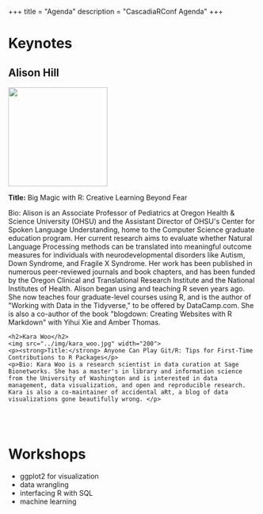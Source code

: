 +++
title = "Agenda"
description = "CascadiaRConf Agenda"
+++


<div>
  <div>
    <h1>Keynotes</h1>
    <h2>Alison Hill</h2>
    <img src="../img/alison_hill.png" width="200">
    <p><strong>Title:</strong> Big Magic with R: Creative Learning Beyond Fear</p>
    <p>Bio: Alison is an Associate Professor of Pediatrics at Oregon Health &amp; Science University (OHSU) and the Assistant Director of OHSU's Center for Spoken Language Understanding, home to the Computer Science graduate education program. Her current research aims to evaluate whether Natural Language Processing methods can be translated into meaningful outcome measures for individuals with neurodevelopmental disorders like Autism, Down Syndrome, and Fragile X Syndrome. Her work has been published in numerous peer-reviewed journals and book chapters, and has been funded by the Oregon Clinical and Translational Research Institute and the National Institutes of Health. Alison began using and teaching R seven years ago. She now teaches four graduate-level courses using R, and is the author of "Working with Data in the Tidyverse," to be offered by DataCamp.com. She is also a co-author of the book "blogdown: Creating Websites with R Markdown" with Yihui Xie and Amber Thomas.</p>
  
    <h2>Kara Woo</h2>
    <img src="../img/kara_woo.jpg" width="200">
    <p><strong>Title:</strong> Anyone Can Play Git/R: Tips for First-Time Contributions to R Packages</p>
    <p>Bio: Kara Woo is a research scientist in data curation at Sage Bionetworks. She has a master's in library and information science from the University of Washington and is interested in data management, data visualization, and open and reproducible research. Kara is also a co-maintainer of accidental aRt, a blog of data visualizations gone beautifully wrong. </p>
  </div>

  <br><br>

  <div>
    <h1>Workshops</h1>
    <ul>
      <li>ggplot2 for visualization</li>
      <li>data wrangling</li>
      <li>interfacing R with SQL</li>
      <li>machine learning</li>
    </ul>
  </div>
</div> <!-- top level -->
